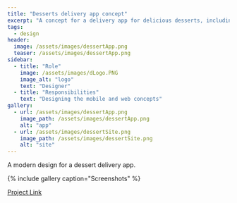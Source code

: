 ```yaml
---
title: "Desserts delivery app concept"
excerpt: "A concept for a delivery app for delicious desserts, including a landing page."
tags:
  - design
header:
  image: /assets/images/dessertApp.png
  teaser: /assets/images/dessertApp.png
sidebar:
  - title: "Role"
    image: /assets/images/dLogo.PNG
    image_alt: "logo"
    text: "Designer"
  - title: "Responsibilities"
    text: "Designing the mobile and web concepts"
gallery:
  - url: /assets/images/dessertApp.png
    image_path: /assets/images/dessertApp.png
    alt: "app"
  - url: /assets/images/dessertSite.png
    image_path: /assets/images/dessertSite.png
    alt: "site"
---
```

A modern design for a dessert delivery app.

{% include gallery caption="Screenshots" %}

<a href="https://www.behance.net/gallery/84649463/Dessert-ordering-app" class="btn btn--primary">Project Link</a>
